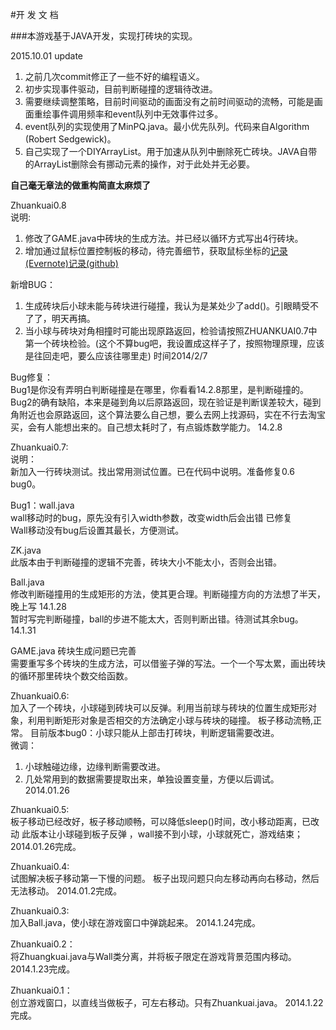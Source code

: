 #开 发 文 档

###本游戏基于JAVA开发，实现打砖块的实现。

2015.10.01 update

1. 之前几次commit修正了一些不好的编程语义。
2. 初步实现事件驱动，目前判断碰撞的逻辑待改进。
3. 需要继续调整策略，目前时间驱动的画面没有之前时间驱动的流畅，可能是画面重绘事件调用频率和event队列中无效事件过多。
4. event队列的实现使用了MinPQ.java。最小优先队列。代码来自Algorithm (Robert Sedgewick)。
5. 自己实现了一个DIYArrayList。用于加速从队列中删除死亡砖块。JAVA自带的ArrayList删除会有挪动元素的操作，对于此处并无必要。

**自己毫无章法的做重构简直太麻烦了**

Zhuankuai0.8  
说明:  
1. 修改了GAME.java中砖块的生成方法。并已经以循环方式写出4行砖块。  
2. 增加通过鼠标位置控制板的移动，待完善细节，获取鼠标坐标的[记录(Evernote)](http://www.evernote.com/shard/s93/sh/9551a7b0-f389-48a0-9e23-b3f2d820e2a3/b139647fef562a46e9d30f7e7bd629d0)[记录(github)](mouse.md)

新增BUG：  
1. 生成砖块后小球未能与砖块进行碰撞，我认为是某处少了add()。引眼睛受不了了，明天再搞。  
2. 当小球与砖块对角相撞时可能出现原路返回，检验请按照ZHUANKUAI0.7中第一个砖块检验。(这个不算bug吧，我设置成这样子了，按照物理原理，应该是往回走吧，要么应该往哪里走)
时间2014/2/7

Bug修复：  
Bug1是你没有弄明白判断碰撞是在哪里，你看看14.2.8那里，是判断碰撞的。
Bug2的确有缺陷，本来是碰到角以后原路返回，现在验证是判断误差较大，碰到角附近也会原路返回，这个算法要么自己想，要么去网上找源码，实在不行去淘宝买，会有人能想出来的。自己想太耗时了，有点锻炼数学能力。
14.2.8

Zhuankuai0.7:  
说明：  
新加入一行砖块测试。找出常用测试位置。已在代码中说明。准备修复0.6  bug0。

Bug1：wall.java  
wall移动时的bug，原先没有引入width参数，改变width后会出错		已修复  
Wall移动没有bug后设置其最长，方便测试。

ZK.java  
此版本由于判断碰撞的逻辑不完善，砖块大小不能太小，否则会出错。

Ball.java  
修改判断碰撞用的生成矩形的方法，使其更合理。判断碰撞方向的方法想了半天，晚上写     14.1.28  
暂时写完判断碰撞，ball的步进不能太大，否则判断出错。待测试其余bug。   14.1.31  

GAME.java  砖块生成问题已完善  
需要重写多个砖块的生成方法，可以借鉴子弹的写法。一个一个写太累，画出砖块的循环那里砖块个数交给函数。  

Zhuankuai0.6:  
加入了一个砖块，小球碰到砖块可以反弹。利用当前球与砖块的位置生成矩形对象，利用判断矩形对象是否相交的方法确定小球与砖块的碰撞。
板子移动流畅,正常。
目前版本bug0：小球只能从上部击打砖块，判断逻辑需要改进。  
微调：  
1. 小球触碰边缘，边缘判断需要改进。
2. 几处常用到的数据需要提取出来，单独设置变量，方便以后调试。
2014.01.26

Zhuankuai0.5:  
板子移动已经改好，板子移动顺畅，可以降低sleep()时间，改小移动距离，已改动
此版本让小球碰到板子反弹 ，wall接不到小球，小球就死亡，游戏结束；
2014.01.26完成。

Zhuankuai0.4:  
试图解决板子移动第一下慢的问题。
板子出现问题只向左移动再向右移动，然后无法移动。
2014.01.2完成。

Zhuankuai0.3:  
加入Ball.java，使小球在游戏窗口中弹跳起来。
2014.1.24完成。
		
Zhuankuai0.2：  
将Zhuangkuai.java与Wall类分离，并将板子限定在游戏背景范围内移动。
2014.1.23完成。

Zhuankuai0.1：  
创立游戏窗口，以直线当做板子，可左右移动。只有Zhuankuai.java。
2014.1.22完成。

